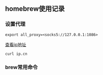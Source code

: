 ## **homebrew**使用记录

### 设置代理

`export all_proxy=<socks5://127.0.0.1:1086>`

<u>查看ip地址</u>

`curl ip.cn`

### brew常用命令

